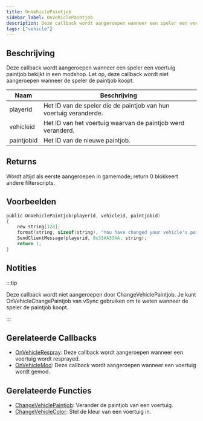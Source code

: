 ```yaml
---
title: OnVehiclePaintjob
sidebar_label: OnVehiclePaintjob
description: Deze callback wordt aangeroepen wanneer een speler een voertuig paintjob bekijkt in een modshop.
tags: ["vehicle"]
---
```


## Beschrijving

Deze callback wordt aangeroepen wanneer een speler een voertuig paintjob bekijkt in een modshop. Let op, deze callback wordt niet aangeroepen wanneer de speler de paintjob koopt.

| Naam       | Beschrijving                                                      |
| ---------- | ---------------------------------------------------------------- |
| playerid   | Het ID van de speler die de paintjob van hun voertuig veranderde. |
| vehicleid  | Het ID van het voertuig waarvan de paintjob werd veranderd.       |
| paintjobid | Het ID van de nieuwe paintjob.                                   |

## Returns

Wordt altijd als eerste aangeroepen in gamemode; return 0 blokkeert andere filterscripts.

## Voorbeelden

```c
public OnVehiclePaintjob(playerid, vehicleid, paintjobid)
{
    new string[128];
    format(string, sizeof(string), "You have changed your vehicle's paintjob to %d!", paintjobid);
    SendClientMessage(playerid, 0x33AA33AA, string);
    return 1;
}
```

## Notities

:::tip

Deze callback wordt niet aangeroepen door ChangeVehiclePaintjob. Je kunt OnVehicleChangePaintjob van vSync gebruiken om te weten wanneer de speler de paintjob koopt.

:::

## Gerelateerde Callbacks

- [OnVehicleRespray](OnVehicleRespray): Deze callback wordt aangeroepen wanneer een voertuig wordt resprayed.
- [OnVehicleMod](OnVehicleMod): Deze callback wordt aangeroepen wanneer een voertuig wordt gemod.

## Gerelateerde Functies

- [ChangeVehiclePaintjob](../functions/ChangeVehiclePaintjob): Verander de paintjob van een voertuig.
- [ChangeVehicleColor](../functions/ChangeVehicleColor): Stel de kleur van een voertuig in.
